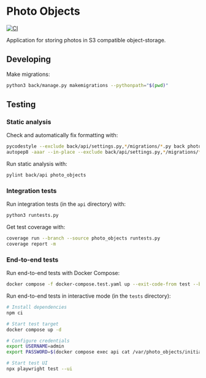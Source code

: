 # Photo Objects

[![CI](https://github.com/kangasta/photo-objects/actions/workflows/ci.yml/badge.svg)](https://github.com/kangasta/photo-objects/actions/workflows/ci.yml)

Application for storing photos in S3 compatible object-storage.

## Developing

Make migrations:

```sh
python3 back/manage.py makemigrations --pythonpath="$(pwd)"
```

## Testing

### Static analysis

Check and automatically fix formatting with:

```sh
pycodestyle --exclude back/api/settings.py,*/migrations/*.py back photo_objects
autopep8 -aaar --in-place --exclude back/api/settings.py,*/migrations/*.py back photo_objects
```

Run static analysis with:

```sh
pylint back/api photo_objects
```

### Integration tests

Run integration tests (in the `api` directory) with:

```sh
python3 runtests.py
```

Get test coverage with:

```sh
coverage run --branch --source photo_objects runtests.py
coverage report -m
```

### End-to-end tests

Run end-to-end tests with Docker Compose:

```sh
docker compose -f docker-compose.test.yaml up --exit-code-from test --build
```

Run end-to-end tests in interactive mode (in the `tests` directory):

```sh
# Install dependencies
npm ci

# Start test target
docker compose up -d

# Configure credentials
export USERNAME=admin
export PASSWORD=$(docker compose exec api cat /var/photo_objects/initial_admin_password)

# Start test UI
npx playwright test --ui
```
